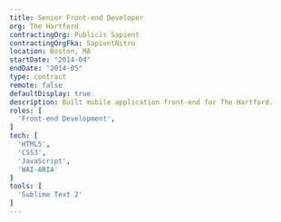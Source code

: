```yaml
---
title: Senior Front-end Developer
org: The Hartford
contractingOrg: Publicis Sapient
contractingOrgFka: SapientNitro
location: Boston, MA
startDate: "2014-04"
endDate: "2014-05"
type: contract
remote: false
defaultDisplay: true
description: Built mobile application front-end for The Hartford.
roles: [
  'Front-end Development',
]
tech: [
  'HTML5',
  'CSS3',
  'JavaScript',
  'WAI-ARIA'
]
tools: [
  'Sublime Text 2'
]
---
```

